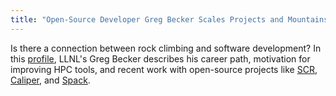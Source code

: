 ```yaml
---
title: "Open-Source Developer Greg Becker Scales Projects and Mountains"
---
```


Is there a connection between rock climbing and software development? In this [profile](https://computing.llnl.gov/about/our-people/highlights/greg-becker), LLNL's Greg Becker describes his career path, motivation for improving HPC tools, and recent work with open-source projects like [SCR](https://github.com/LLNL/scr), [Caliper](https://github.com/llnl/Caliper), and [Spack](https://github.com/spack/spack).
